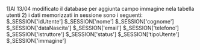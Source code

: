 1)Al 13/04 modificato il database per aggiunta campo immagine nela tabella utenti
2) i dati memorizzati in sessione sono i seguenti:
            $_SESSION['idUtente']
            $_SESSION['nome']
            $_SESSION['cognome']
            $_SESSION['dataNascita']
            $_SESSION['email']
            $_SESSION['telefono']
            $_SESSION['istruttore']
            $_SESSION['status']
            $_SESSION['tipoUtente']
            $_SESSION['immagine']
